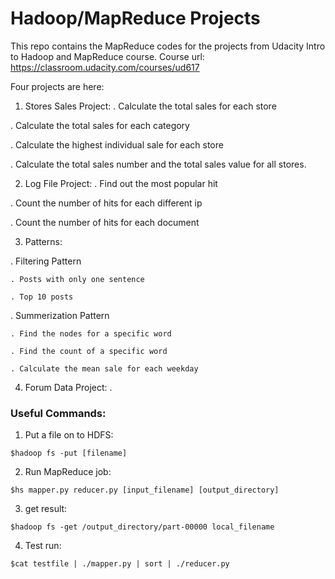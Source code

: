 # Hadoop/MapReduce Projects

This repo contains the MapReduce codes for the projects from Udacity Intro to Hadoop and MapReduce course.
Course url: https://classroom.udacity.com/courses/ud617

Four projects are here:

1. Stores Sales Project:
  . Calculate the total sales for each store
  
  . Calculate the total sales for each category
  
  . Calculate the highest individual sale for each store
  
  . Calculate the total sales number and the total sales value for all stores.

2. Log File Project:
  . Find out the most popular hit
  
  . Count the number of hits for each different ip
  
  . Count the number of hits for each document
  
3. Patterns:

  . Filtering Pattern
  
    . Posts with only one sentence
    
    . Top 10 posts
    
  . Summerization Pattern
    
    . Find the nodes for a specific word
    
    . Find the count of a specific word
    
    . Calculate the mean sale for each weekday
 
4. Forum Data Project:
  . 
### Useful Commands:

1. Put a file on to HDFS:

```
$hadoop fs -put [filename]
```

2. Run MapReduce job:

```
$hs mapper.py reducer.py [input_filename] [output_directory]
```

3. get result:

```
$hadoop fs -get /output_directory/part-00000 local_filename
```

4. Test run:

```
$cat testfile | ./mapper.py | sort | ./reducer.py
```
